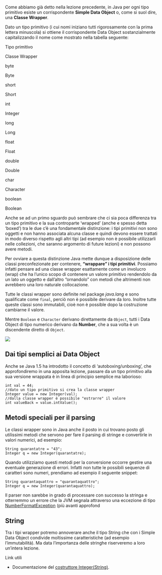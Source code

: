 Come abbiamo già detto nella lezione precedente, in Java per ogni tipo primitivo esiste un corrispondente **Simple Data Object** o, come si suol dire, una **Classe Wrapper**.

Dato un tipo primitivo (i cui nomi iniziano tutti rigorosamente con la prima lettera minuscola) si ottiene il corrispondente Data Object sostanzialmente capitalizzando il nome come mostrato nella tabella seguente:

Tipo primitivo

Classe Wrapper

byte

Byte

short

Short

int

Integer

long

Long

float

Float

double

Double

char

Character

boolean

Boolean

Anche se ad un primo sguardo può sembrare che ci sia poca differenza tra un tipo primitivo e la sua controparte ‘wrapped’ (anche e spesso detta ‘boxed’) tra le due c’è una fondamentale distinzione: i tipi primitivi non sono oggetti e non hanno associata alcuna classe e quindi devono essere trattati in modo diverso rispetto agli altri tipi (ad esempio non è possibile utilizzarli nelle collezioni, che saranno argomento di future lezioni) e non possono avere metodi.

Per ovviare a questa distinzione Java mette dunque a disposizione delle classi preconfezionate per contenere, **“wrappare” i tipi primitivi**. Possiamo infatti pensare ad una classe wrapper esattamente come un involucro (wrap) che ha l’unico scopo di contenere un valore primitivo rendendolo da un lato un oggetto e dall’altro “ornandolo” con metodi che altrimenti non avrebbero una loro naturale collocazione.

Tutte le classi wrapper sono definite nel package _java.lang_ e sono qualificate come `final`, perciò non è possibile derivare da loro. Inoltre tutte queste classi sono immutabili, cioè non è possible dopo la costruzione cambiarne il valore.

Mentre `Boolean` e `Character` derivano direttamente da `Object`, tutti i Data Object di tipo numerico derivano da **Number**, che a sua volta è un discendente diretto di `Object`.

![](https://tbm-html.s3.amazonaws.com/app/uploads/2014/09/wrapper.png)

Dai tipi semplici ai Data Object
--------------------------------

Anche se Java 1.5 ha introdotto il concetto di ‘autoboxing/unboxing’, che approfondiremo in una apposita lezione, passare da un tipo primitivo alla sua versione wrappata è in linea di principio semplice ma laborioso:

```
int val = 44;
//dato un tipo primitivo si crea la classe wrapper
Integer value = new Integer(val); 
//dalla classe wrapper è possibile "estrarre" il valore
int valueBack = value.intValue();
```

Metodi speciali per il parsing
------------------------------

Le classi wrapper sono in Java anche il posto in cui trovano posto gli utilissimi metodi che servono per fare il parsing di stringe e convertirle in valori numerici, ad esempio:

```
String quarantatre = "43";
Integer q = new Integer(quarantatre);
```

Quando utilizziamo questi metodi per la conversione occorre gestire una eventuale generazione di errori. Infatti non tutte le possibili sequenze di caratteri sono numeri, prendiamo ad esempio il seguente snippet:

```
String quarantaquattro = "quarantaquattro";
Integer q = new Integer(quarantaquattro);
```

Il parser non sarebbe in grado di processare con successo la stringa e otterremmo un errore che la JVM segnala attraverso una eccezione di tipo [NumberFormatException](http://docs.oracle.com/javase/8/docs/api/java/lang/NumberFormatException.html) (più avanti approfond

String
------

Tra i tipi wrapper potremo annoverare anche il tipo String che con i Simple Data Object condivide moltissime caratteristiche (ad esempio l’immutabilità). Ma data l’importanza delle stringhe riserveremo a loro un’intera lezione.

Link utili

*   Documentazione del [costruttore Integer(String)](http://docs.oracle.com/javase/8/docs/api/java/lang/Integer.html#Integer-java.lang.String-).